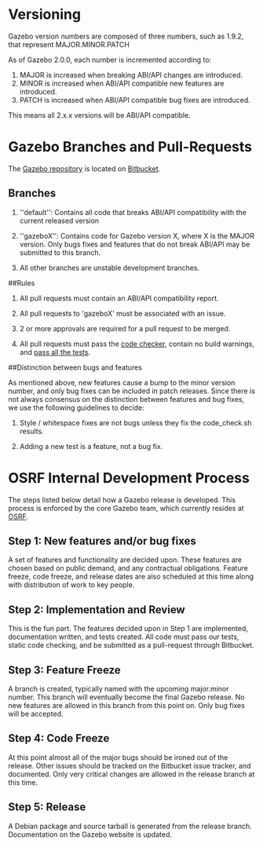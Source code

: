 # Versioning

Gazebo version numbers are composed of three numbers, such as 1.9.2, that represent MAJOR.MINOR.PATCH

As of Gazebo 2.0.0, each number is incremented according to:

 1. MAJOR is increased when breaking ABI/API changes are introduced.
  2. MINOR is increased when ABI/API compatible new features are introduced.
   3. PATCH is increased when ABI/API compatible bug fixes are introduced.

   This means all 2.x.x versions will be ABI/API compatible.

# Gazebo Branches and Pull-Requests

   The [Gazebo repository](https://bitbucket.org/osrf/gazebo) is located on [Bitbucket](http://bitbucket.org). 

## Branches

   1. ''default'': Contains all code that breaks ABI/API compatibility with the current released version

   2. ''gazeboX'': Contains code for Gazebo version X, where X is the MAJOR version. Only bugs fixes and features that do not break ABI/API may be submitted to this branch.

   3. All other branches are unstable development branches.

##Rules

   1. All pull requests must contain an  ABI/API compatibility report.

   2. All pull requests to 'gazeboX' must be associated with an issue.

   3. 2 or more approvals are required for a pull request to be merged.

   4. All pull requests must pass the [code checker](http://gazebosim.org/tutorials?tut=contrib_code&cat=development#CodeCheck), contain no build warnings, and [pass all the tests](http://gazebosim.org/tutorials?tut=contrib_code&cat=development#WriteTests).
     
##Distinction between bugs and features

   As mentioned above, new features cause a bump to the minor version number, and only bug fixes can be included in patch releases. Since there is not always consensus on the distinction between features and bug fixes, we use the following guidelines to decide:

   1. Style / whitespace fixes are not bugs unless they fix the code_check.sh results.

   2. Adding a new test is a feature, not a bug fix.

# OSRF Internal Development Process

   The steps listed below detail how a Gazebo release is developed.
   This process is enforced by the core Gazebo team, which currently resides at [OSRF](http://osrfoundation.org).

## Step 1: New features and/or bug fixes

   A set of features and functionality are decided upon. These features are chosen based on public demand, and any contractual obligations. Feature freeze, code freeze, and release dates are also scheduled at this time along with distribution of work to key people.

## Step 2: Implementation and Review

   This is the fun part. The features decided upon in Step 1 are implemented, documentation written, and tests created. All code must pass our tests, static code checking, and be submitted as a pull-request through Bitbucket.

## Step 3: Feature Freeze

   A branch is created, typically named with the upcoming major.minor number. This branch will eventually become the final Gazebo release. No new features are allowed in this branch from this point on. Only bug fixes will be accepted.

## Step 4: Code Freeze

   At this point almost all of the major bugs should be ironed out of the release. Other issues should be tracked on the Bitbucket issue tracker, and documented. Only very critical changes are allowed in the release branch at this time.

## Step 5: Release

   A Debian package and source tarball is generated from the release branch. Documentation on the Gazebo website is updated.

